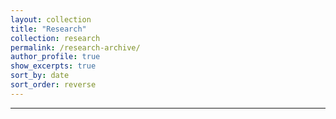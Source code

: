 ```yaml
---
layout: collection
title: "Research"
collection: research
permalink: /research-archive/
author_profile: true
show_excerpts: true
sort_by: date
sort_order: reverse
---
```


---